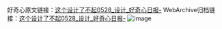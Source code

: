 好奇心原文链接：[这个设计了不起0528_设计_好奇心日报-](https://www.qdaily.com/articles/10113.html)
WebArchive归档链接：[这个设计了不起0528_设计_好奇心日报-](http://web.archive.org/web/20190623155655/https://www.qdaily.com/articles/10113.html)
![image](http://ww3.sinaimg.cn/large/007d5XDply1g3vv2qxipwj30u01hkafv)